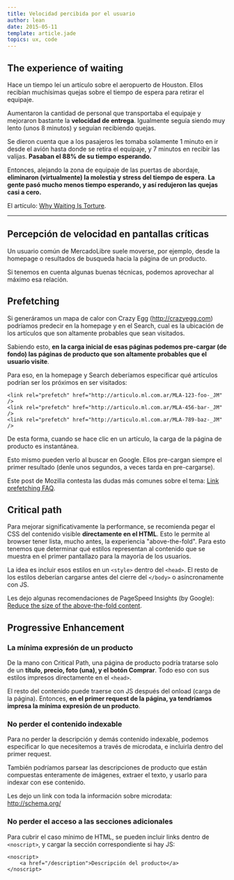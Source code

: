 ```yaml
---
title: Velocidad percibida por el usuario
author: lean
date: 2015-05-11
template: article.jade
topics: ux, code
---
```


## The experience of waiting

Hace un tiempo leí un artículo sobre el aeropuerto de Houston. Ellos recibían muchísimas quejas sobre el tiempo de espera para retirar el equipaje.

Aumentaron la cantidad de personal que transportaba el equipaje y mejoraron bastante la **velocidad de entrega**. Igualmente seguía siendo muy lento (unos 8 minutos) y seguían recibiendo quejas.

Se dieron cuenta que a los pasajeros les tomaba solamente 1 minuto en ir desde el avión hasta donde se retira el equipaje, y 7 minutos en recibir las valijas. **Pasaban el 88% de su tiempo esperando.**

Entonces, alejando la zona de equipaje de las puertas de abordaje, **eliminaron (virtualmente) la molestia y stress del tiempo de espera**. **La gente pasó mucho menos tiempo esperando, y así redujeron las quejas casi a cero.**

El artículo: [Why Waiting Is Torture](http://www.nytimes.com/2012/08/19/opinion/sunday/why-waiting-in-line-is-torture.html).

---

## Percepción de velocidad en pantallas críticas

Un usuario común de MercadoLibre suele moverse, por ejemplo, desde la homepage o resultados de busqueda hacia la página de un producto.

Si tenemos en cuenta algunas buenas técnicas, podemos aprovechar al máximo esa relación.

## Prefetching

Si generáramos un mapa de calor con Crazy Egg (http://crazyegg.com) podríamos predecir en la homepage y en el Search, cual es la ubicación de los artículos que son altamente probables que sean visitados.

Sabiendo esto, **en la carga inicial de esas páginas podemos pre-cargar (de fondo) las páginas de producto que son altamente probables que el usuario visite**.

Para eso, en la homepage y Search deberíamos especificar qué artículos podrían ser los próximos en ser visitados:

```
<link rel="prefetch" href="http://articulo.ml.com.ar/MLA-123-foo-_JM" />
<link rel="prefetch" href="http://articulo.ml.com.ar/MLA-456-bar-_JM" />
<link rel="prefetch" href="http://articulo.ml.com.ar/MLA-789-baz-_JM" />
```

De esta forma, cuando se hace clic en un artículo, la carga de la página de producto es instantánea.

Esto mismo pueden verlo al buscar en Google. Ellos pre-cargan siempre el primer resultado (denle unos segundos, a veces tarda en pre-cargarse).

Este post de Mozilla contesta las dudas más comunes sobre el tema: [Link prefetching FAQ](https://developer.mozilla.org/en-US/docs/Web/HTTP/Link_prefetching_FAQ).

## Critical path

Para mejorar significativamente la performance, se recomienda pegar el CSS del contenido visible **directamente en el HTML**. Esto le permite al browser tener lista, mucho antes, la experiencia "above-the-fold". Para esto tenemos que determinar qué estilos representan al contenido que se muestra en el primer pantallazo para la mayoría de los usuarios.

La idea es incluir esos estilos en un `<style>` dentro del `<head>`. El resto de los estilos deberían cargarse antes del cierre del `</body>` o asíncronamente con JS.

Les dejo algunas recomendaciones de PageSpeed Insights (by Google): [Reduce the size of the above-the-fold content](https://developers.google.com/speed/docs/insights/PrioritizeVisibleContent).

## Progressive Enhancement

### La mínima expresión de un producto

De la mano con Critical Path, una página de producto podría tratarse solo de un **título, precio, foto (una), y el botón Comprar**. Todo eso con sus estilos impresos directamente en el `<head>`.

El resto del contenido puede traerse con JS después del onload (carga de la página). Entonces, **en el primer request de la página, ya tendríamos impresa la mínima expresión de un producto**.

### No perder el contenido indexable

Para no perder la descripción y demás contenido indexable, podemos especificar lo que necesitemos a través de microdata, e incluirla dentro del primer request.

También podríamos parsear las descripciones de producto que están compuestas enteramente de imágenes, extraer el texto, y usarlo para indexar con ese contenido.

Les dejo un link con toda la información sobre microdata: http://schema.org/

### No perder el acceso a las secciones adicionales

Para cubrir el caso mínimo de HTML, se pueden incluir links dentro de `<noscript>`, y cargar la sección correspondiente si hay JS:

```
<noscript>
    <a href="/description">Descripción del producto</a>
</noscript>
```
